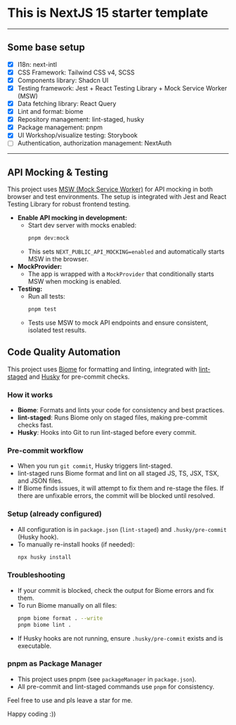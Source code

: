 # This is NextJS 15 starter template

---

## Some base setup

- [x] I18n: next-intl
- [x] CSS Framework: Tailwind CSS v4, SCSS
- [x] Components library: Shadcn UI
- [x] Testing framework: Jest + React Testing Library + Mock Service Worker (MSW)
- [x] Data fetching library: React Query
- [x] Lint and format: biome
- [x] Repository management: lint-staged, husky
- [x] Package management: pnpm
- [x] UI Workshop/visualize testing: Storybook
- [ ] Authentication, authorization management: NextAuth

---

## API Mocking & Testing

This project uses [MSW (Mock Service Worker)](https://mswjs.io/) for API mocking in both browser and test environments. The setup is integrated with Jest and React Testing Library for robust frontend testing.

- **Enable API mocking in development:**
  - Start dev server with mocks enabled:
    ```sh
    pnpm dev:mock
    ```
  - This sets `NEXT_PUBLIC_API_MOCKING=enabled` and automatically starts MSW in the browser.
- **MockProvider:**
  - The app is wrapped with a `MockProvider` that conditionally starts MSW when mocking is enabled.
- **Testing:**
  - Run all tests:
    ```sh
    pnpm test
    ```
  - Tests use MSW to mock API endpoints and ensure consistent, isolated test results.

## Code Quality Automation

This project uses [Biome](https://biomejs.dev/) for formatting and linting, integrated with [lint-staged](https://github.com/okonet/lint-staged) and [Husky](https://typicode.github.io/husky/) for pre-commit checks.

### How it works
- **Biome**: Formats and lints your code for consistency and best practices.
- **lint-staged**: Runs Biome only on staged files, making pre-commit checks fast.
- **Husky**: Hooks into Git to run lint-staged before every commit.

### Pre-commit workflow
- When you run `git commit`, Husky triggers lint-staged.
- lint-staged runs Biome format and lint on all staged JS, TS, JSX, TSX, and JSON files.
- If Biome finds issues, it will attempt to fix them and re-stage the files. If there are unfixable errors, the commit will be blocked until resolved.

### Setup (already configured)
- All configuration is in `package.json` (`lint-staged`) and `.husky/pre-commit` (Husky hook).
- To manually re-install hooks (if needed):
  ```sh
  npx husky install
  ```

### Troubleshooting
- If your commit is blocked, check the output for Biome errors and fix them.
- To run Biome manually on all files:
  ```sh
  pnpm biome format . --write
  pnpm biome lint .
  ```
- If Husky hooks are not running, ensure `.husky/pre-commit` exists and is executable.

### pnpm as Package Manager
- This project uses pnpm (see `packageManager` in `package.json`).
- All pre-commit and lint-staged commands use `pnpm` for consistency.

Feel free to use and pls leave a star for me.

Happy coding :))
